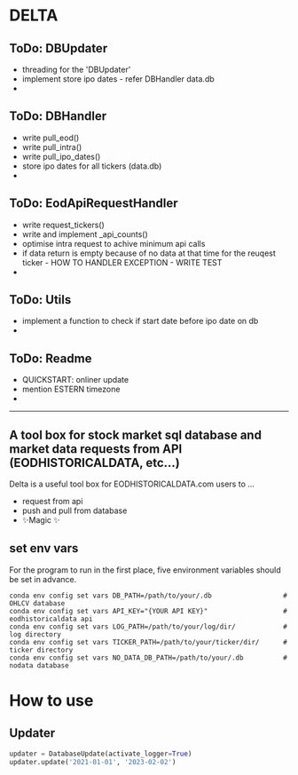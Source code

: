 # DELTA

## ToDo: DBUpdater
 
- threading for the 'DBUpdater'
- implement store ipo dates - refer DBHandler data.db
-

## ToDo: DBHandler

- write pull_eod()
- write pull_intra()
- write pull_ipo_dates()
- store ipo dates for all tickers (data.db)
-

## ToDo: EodApiRequestHandler

- write request_tickers()
- write and implement _api_counts()
- optimise intra request to achive minimum api calls
- if data return is empty because of no data at that time for the reuqest ticker - HOW TO HANDLER EXCEPTION - WRITE TEST
- 

## ToDo: Utils
- implement a function to check if start date before ipo date on db
-

## ToDo: Readme

- QUICKSTART: onliner update
- mention ESTERN timezone
-

-------------------------------
## A tool box for stock market sql database and market data requests from API (EODHISTORICALDATA, etc...)

Delta is a useful tool box for EODHISTORICALDATA.com users to ...

- request from api
- push and pull from database
- ✨Magic ✨

## set env vars
For the program to run in the first place, five environment variables should be set in advance.
```
conda env config set vars DB_PATH=/path/to/your/.db                  # OHLCV database
conda env config set vars API_KEY="{YOUR API KEY}"                   # eodhistoricaldata api
conda env config set vars LOG_PATH=/path/to/your/log/dir/            # log directory
conda env config set vars TICKER_PATH=/path/to/your/ticker/dir/      # ticker directory
conda env config set vars NO_DATA_DB_PATH=/path/to/your/.db          # nodata database
```

# How to use
## Updater
```python
updater = DatabaseUpdate(activate_logger=True)
updater.update('2021-01-01', '2023-02-02')
```
